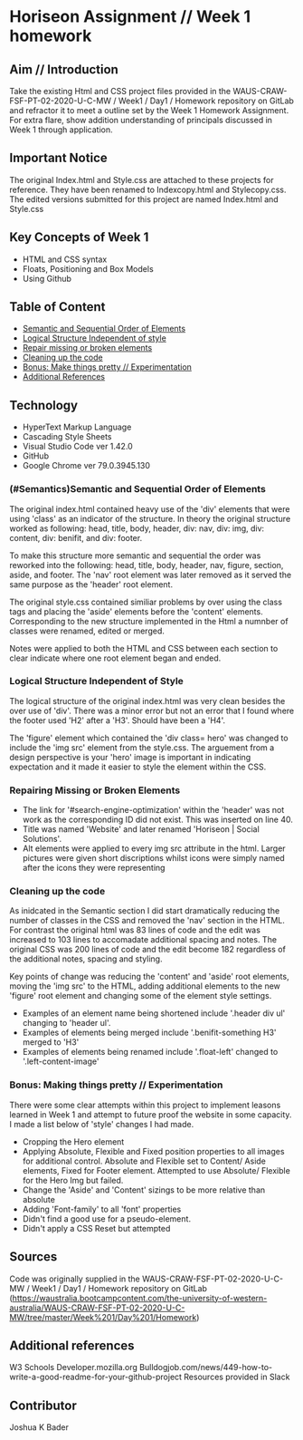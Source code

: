 # Horiseon Assignment // Week 1 homework

## Aim // Introduction
Take the existing Html and CSS project files provided in the WAUS-CRAW-FSF-PT-02-2020-U-C-MW / Week1 / Day1 / Homework repository on GitLab and refractor it to meet a outline set by the Week 1 Homework Assignment. For extra flare, show addition understanding of principals discussed in Week 1 through application.

## Important Notice
The original Index.html and Style.css are attached to these projects for reference. They have been renamed to Indexcopy.html and Stylecopy.css. The edited versions submitted for this project are named Index.html and Style.css

## Key Concepts of Week 1
* HTML and CSS syntax
* Floats, Positioning and Box Models
* Using Github

## Table of Content
* [Semantic and Sequential Order of Elements](#Semantics)
* [Logical Structure Independent of style](#Logic)
* [Repair missing or broken elements](#Repair)
* [Cleaning up the code](#Clean)
* [Bonus: Make things pretty // Experimentation](#Bonus)
* [Additional References](#Ref)

## Technology
* HyperText Markup Language
* Cascading Style Sheets
* Visual Studio Code ver 1.42.0
* GitHub
* Google Chrome ver 79.0.3945.130

<a name="semantics"></a>
### (#Semantics)Semantic and Sequential Order of Elements
The original index.html contained heavy use of the 'div' elements that were using 'class' as an indicator of the structure.
In theory the original structure worked as following: head, title, body, header, div: nav, div: img, div: content, div: benifit, and div: footer.

To make this structure more semantic and sequential the order was reworked into the following: head, title, body, header, nav, figure, section, aside, and footer. The 'nav' root element was later removed as it served the same purpose as the 'header' root element.

The original style.css contained similiar problems by over using the class tags and placing the 'aside' elements before the 'content' elements. Corresponding to the new structure implemented in the Html a numnber of classes were renamed, edited or merged.

Notes were applied to both the HTML and CSS between each section to clear indicate where one root element began and ended. 

<a name="logic"></a>
### Logical Structure Independent of Style
The logical structure of the original index.html was very clean besides the over use of 'div'. There was a minor error but not an error that I found where the footer used 'H2' after a 'H3'. Should have been a 'H4'.

The 'figure' element which contained the 'div class= hero' was changed to include the 'img src' element from the style.css. The arguement from a design perspective is your 'hero' image is important in indicating expectation and it made it easier to style the element within the CSS.  

<a name="Repair"></a>
### Repairing Missing or Broken Elements
* The link for '#search-engine-optimization' within the 'header' was not work as the corresponding ID did not exist. This was inserted on line 40.
* Title was named 'Website' and later renamed 'Horiseon | Social Solutions'.
* Alt elements were applied to every img src attribute in the html. Larger pictures were given short discriptions whilst icons were simply named after the icons they were representing

<a name="Clean"></a>
### Cleaning up the code
As inidcated in the Semantic section I did start dramatically reducing the number of classes in the CSS and removed the 'nav' section in the HTML. For contrast the original html was 83 lines of code and the edit was increased to 103 lines to accomadate additional spacing and notes. The original CSS was 200 lines of code and the edit become 182 regardless of the additional notes, spacing and styling. 

Key points of change was reducing the 'content' and 'aside' root elements, moving the 'img src' to the HTML, adding additional elements to the new 'figure' root element and changing some of the element style settings.

* Examples of an element name being shortened include '.header div ul' changing to 'header ul'. 
* Examples of elements being merged include '.benifit-something H3' merged to 'H3'
* Examples of elements being renamed include '.float-left' changed to '.left-content-image'

<a name="bonus"></a>
### Bonus: Making things pretty // Experimentation
There were some clear attempts within this project to implement leasons learned in Week 1 and attempt to future proof the website in some capacity. I made a list below of 'style' changes I had made.

* Cropping the Hero element
* Applying Absolute, Flexible and Fixed position properties to all images for additional control. Absolute and Flexible set to Content/ Aside elements, Fixed for Footer element. Attempted to use Absolute/ Flexible for the Hero Img but failed. 
* Change the 'Aside' and 'Content' sizings to be more relative than absolute
* Adding 'Font-family' to all 'font' properties
* Didn't find a good use for a pseudo-element. 
* Didn't apply a CSS Reset but attempted

<a name="ref"></a>
## Sources
Code was originally supplied in the WAUS-CRAW-FSF-PT-02-2020-U-C-MW / Week1 / Day1 / Homework repository on GitLab (https://waustralia.bootcampcontent.com/the-university-of-western-australia/WAUS-CRAW-FSF-PT-02-2020-U-C-MW/tree/master/Week%201/Day%201/Homework)

## Additional references
W3 Schools
Developer.mozilla.org
Bulldogjob.com/news/449-how-to-write-a-good-readme-for-your-github-project
Resources provided in Slack

## Contributor
Joshua K Bader







